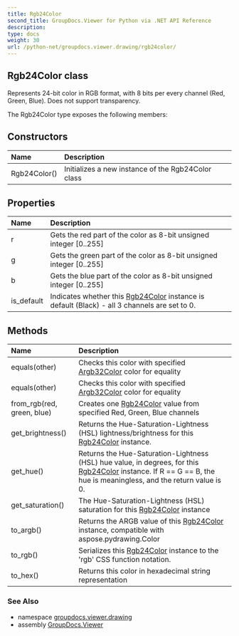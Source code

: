 ```yaml
---
title: Rgb24Color
second_title: GroupDocs.Viewer for Python via .NET API Reference
description: 
type: docs
weight: 30
url: /python-net/groupdocs.viewer.drawing/rgb24color/
---
```


## Rgb24Color class

Represents 24-bit color in RGB format, with 8 bits per every channel (Red, Green, Blue). Does not support transparency.

The Rgb24Color type exposes the following members:
## Constructors
| Name | Description |
| :- | :- |
|Rgb24Color()|Initializes a new instance of the Rgb24Color class|
## Properties
| Name | Description |
| :- | :- |
|r|Gets the red part of the color as 8-bit unsigned integer [0..255]|
|g|Gets the green part of the color as 8-bit unsigned integer [0..255]|
|b|Gets the blue part of the color as 8-bit unsigned integer [0..255]|
|is_default|Indicates whether this [Rgb24Color](/viewer/python-net/groupdocs.viewer.drawing/rgb24color/) instance is default (Black) - all 3 channels are set to 0.|
## Methods
| Name | Description |
| :- | :- |
|equals(other)|Checks this color with specified [Argb32Color](/viewer/python-net/groupdocs.viewer.drawing/argb32color/) color for equality|
|equals(other)|Checks this color with specified [Argb32Color](/viewer/python-net/groupdocs.viewer.drawing/argb32color/) color for equality|
|from_rgb(red, green, blue)|Creates one [Rgb24Color](/viewer/python-net/groupdocs.viewer.drawing/rgb24color/) value from specified Red, Green, Blue channels|
|get_brightness()|Returns the Hue-Saturation-Lightness (HSL) lightness/brightness for this [Rgb24Color](/viewer/python-net/groupdocs.viewer.drawing/rgb24color/) instance.|
|get_hue()|Returns the Hue-Saturation-Lightness (HSL) hue value, in degrees, for this [Rgb24Color](/viewer/python-net/groupdocs.viewer.drawing/rgb24color/) instance. If R == G == B, the hue is meaningless, and the return value is 0.|
|get_saturation()|The Hue-Saturation-Lightness (HSL) saturation for this [Rgb24Color](/viewer/python-net/groupdocs.viewer.drawing/rgb24color/) instance|
|to_argb()|Returns the ARGB value of this [Rgb24Color](/viewer/python-net/groupdocs.viewer.drawing/rgb24color/) instance, compatible with aspose.pydrawing.Color|
|to_rgb()|Serializes this [Rgb24Color](/viewer/python-net/groupdocs.viewer.drawing/rgb24color/) instance to the 'rgb' CSS function notation.|
|to_hex()|Returns this color in hexadecimal string representation|

### See Also

* namespace [groupdocs.viewer.drawing](/viewer/python-net/groupdocs.viewer.drawing/)
* assembly [GroupDocs.Viewer](/viewer/python-net/)


